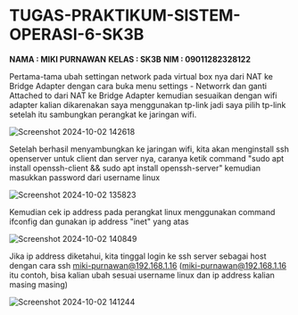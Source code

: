 # TUGAS-PRAKTIKUM-SISTEM-OPERASI-6-SK3B

**NAMA : MIKI PURNAWAN**
**KELAS : SK3B**
**NIM : 09011282328122**

Pertama-tama ubah settingan network pada virtual box nya dari NAT ke Bridge Adapter dengan cara buka menu settings - Networrk dan ganti Attached to dari NAT ke Bridge Adapter kemudian sesuaikan dengan wifi adapter kalian dikarenakan saya menggunakan tp-link jadi saya pilih tp-link setelah itu sambungkan perangkat ke jaringan wifi.

![Screenshot 2024-10-02 142618](https://github.com/user-attachments/assets/60dc1024-5c8c-4b41-a088-21e570c1e0df)

Setelah berhasil menyambungkan ke jaringan wifi, kita akan menginstall ssh openserver untuk client dan server nya, caranya ketik command "sudo apt install openssh-client && sudo apt install openssh-server" kemudian masukkan password dari username linux 

![Screenshot 2024-10-02 135823](https://github.com/user-attachments/assets/57133771-01b3-4a46-a2f7-ab986834a20c)

Kemudian cek ip address pada perangkat linux menggunakan command ifconfig dan gunakan ip address "inet" yang atas

![Screenshot 2024-10-02 140849](https://github.com/user-attachments/assets/17d04457-85ec-4b96-8207-c2677c845a18)

Jika ip address diketahui, kita tinggal login ke ssh server sebagai host dengan cara ssh miki-purnawan@192.168.1.16 (miki-purnawan@192.168.1.16 itu contoh, bisa kalian ubah sesuai username linux dan ip address kalian masing masing)

![Screenshot 2024-10-02 141244](https://github.com/user-attachments/assets/a370b5ed-6aa6-4f74-84bd-bf978d858be5)
